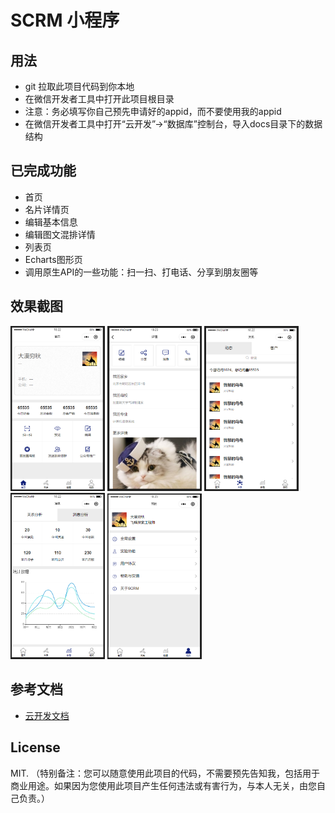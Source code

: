 # SCRM 小程序

## 用法

- git 拉取此项目代码到你本地
- 在微信开发者工具中打开此项目根目录
- 注意：务必填写你自己预先申请好的appid，而不要使用我的appid
- 在微信开发者工具中打开“云开发”->“数据库”控制台，导入docs目录下的数据结构

## 已完成功能

- 首页
- 名片详情页
- 编辑基本信息
- 编辑图文混排详情
- 列表页
- Echarts图形页
- 调用原生API的一些功能：扫一扫、打电话、分享到朋友圈等

## 效果截图

<img src="./docs/imgs/1.png" width="30%"/>
<img src="./docs/imgs/2.png" width="30%"/>
<img src="./docs/imgs/3.png" width="30%"/>
<img src="./docs/imgs/4.png" width="30%"/>
<img src="./docs/imgs/5.png" width="30%"/>

## 参考文档

- [云开发文档](https://developers.weixin.qq.com/miniprogram/dev/wxcloud/basis/getting-started.html)


## License
MIT.
（特别备注：您可以随意使用此项目的代码，不需要预先告知我，包括用于商业用途。如果因为您使用此项目产生任何违法或有害行为，与本人无关，由您自己负责。）
